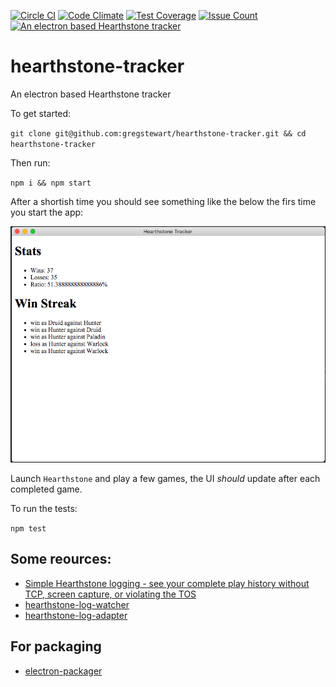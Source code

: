 [![Circle CI](https://circleci.com/gh/gregstewart/hearthstone-tracker.svg?style=shield)](https://circleci.com/gh/gregstewart/hearthstone-tracker)
[![Code Climate](https://codeclimate.com/github/gregstewart/hearthstone-tracker/badges/gpa.svg)](https://codeclimate.com/github/gregstewart/hearthstone-tracker)
[![Test Coverage](https://codeclimate.com/github/gregstewart/hearthstone-tracker/badges/coverage.svg)](https://codeclimate.com/github/gregstewart/hearthstone-tracker/coverage)
[![Issue Count](https://codeclimate.com/github/gregstewart/hearthstone-tracker/badges/issue_count.svg)](https://codeclimate.com/github/gregstewart/hearthstone-tracker)
[![An electron based Hearthstone tracker](https://img.shields.io/npm/v/hearthstone-tracker.svg)](https://www.npmjs.com/package/hearthstone-tracker)

# hearthstone-tracker
An electron based Hearthstone tracker

To get started:

`git clone git@github.com:gregstewart/hearthstone-tracker.git && cd hearthstone-tracker`

Then run:

`npm i && npm start`

After a shortish time you should see something like the below the firs time you start the app:

![First screenshot](https://raw.githubusercontent.com/gregstewart/hearthstone-tracker/master/assets/screenshot.png)

Launch `Hearthstone` and play a few games, the UI *should* update after each completed game.

To run the tests:

`npm test`

## Some reources:
* [Simple Hearthstone logging - see your complete play history without TCP, screen capture, or violating the TOS](https://www.reddit.com/r/hearthstone/comments/268fkk/simple_hearthstone_logging_see_your_complete_play)
* [hearthstone-log-watcher](https://www.npmjs.com/package/hearthstone-log-watcher)
* [hearthstone-log-adapter](https://www.npmjs.com/package/hearthstone-log-adapter)


## For packaging
* [electron-packager](https://github.com/maxogden/electron-packager)
